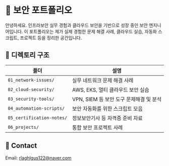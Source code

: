 # 🔐 보안 포트폴리오

안녕하세요. 인프라보안 실무 경험과 클라우드 보안을 기반으로 성장 중인 보안 엔지니어입니다.
이 포트폴리오는 제가 실제 경험한 문제 해결 사례, 클라우드 실습, 자동화 스크립트, 프로젝트 등을 정리한 공간입니다.

## 📁 디렉토리 구조

| 폴더 | 설명 |
|------|------|
| `01_network-issues/` | 실무 네트워크 문제 해결 사례 |
| `02_cloud-security/` | AWS, EKS, 멀티 클라우드 보안 실습 |
| `03_security-tools/` | VPN, SIEM 등 보안 도구 문제해결 및 분석 |
| `04_automation-scripts/` | 보안 자동화를 위한 스크립트 모음 |
| `05_certification-notes/` | 정보보안기사 등 자격증 준비 자료 |
| `06_projects/` | 통합 보안 프로젝트 사례 |

## 📧 Contact

Email: rlaghlgus122@naver.com
